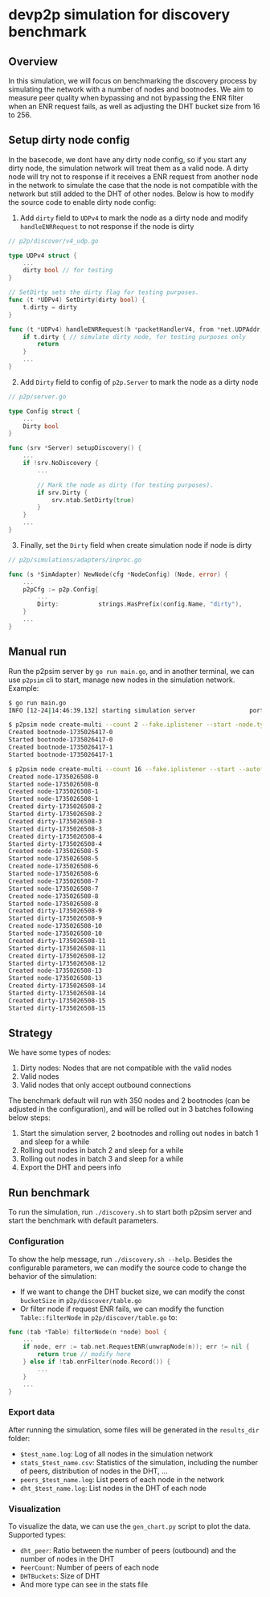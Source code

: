 # devp2p simulation for discovery benchmark

## Overview

In this simulation, we will focus on benchmarking the discovery process by simulating the network with a number of nodes and bootnodes. We aim to measure peer quality when bypassing and not bypassing the ENR filter when an ENR request fails, as well as adjusting the DHT bucket size from 16 to 256.


## Setup dirty node config

In the basecode, we dont have any dirty node config, so if you start any dirty node, the simulation network will treat them as a valid node. A dirty node will try not to response if it receives a ENR request from another node in the network to simulate the case that the node is not compatible with the network but still added to the DHT of other nodes. Below is how to modify the source code to enable dirty node config:

1. Add `dirty` field to `UDPv4` to mark the node as a dirty node and modify `handleENRRequest` to not response if the node is dirty

```go
// p2p/discover/v4_udp.go

type UDPv4 struct {
    ...
	dirty bool // for testing
}

// SetDirty sets the dirty flag for testing purposes.
func (t *UDPv4) SetDirty(dirty bool) {
	t.dirty = dirty
}

func (t *UDPv4) handleENRRequest(h *packetHandlerV4, from *net.UDPAddr, fromID enode.ID, mac []byte) {
	if t.dirty { // simulate dirty node, for testing purposes only
		return
	}
	...
}
```

2. Add `Dirty` field to config of `p2p.Server` to mark the node as a dirty node

```go
// p2p/server.go

type Config struct {
    ...
	Dirty bool
}

func (srv *Server) setupDiscovery() {
    ...
    if !srv.NoDiscovery {
        ...

		// Mark the node as dirty (for testing purposes).
		if srv.Dirty {
			srv.ntab.SetDirty(true)
		}
    }
    ...
}
```

3. Finally, set the `Dirty` field when create simulation node if node is dirty 
```go
// p2p/simulations/adapters/inproc.go

func (s *SimAdapter) NewNode(cfg *NodeConfig) (Node, error) {
    ...
    p2pCfg := p2p.Config{
        ...
		Dirty:           strings.HasPrefix(config.Name, "dirty"),
	}
    ...
}
```

## Manual run

Run the p2psim server by `go run main.go`, and in another terminal, we can use `p2psim` cli to start, manage new nodes in the simulation network. Example:

``` bash
$ go run main.go
INFO [12-24|14:46:39.132] starting simulation server               port=8888
```

``` bash
$ p2psim node create-multi --count 2 --fake.iplistener --start -node.type bootnode --enable.enrfilter
Created bootnode-1735026417-0
Started bootnode-1735026417-0
Created bootnode-1735026417-1
Started bootnode-1735026417-1
```

``` bash
$ p2psim node create-multi --count 16 --fake.iplistener --start --autofill.bootnodes --dirty.rate 50 --enable.enrfilter
Created node-1735026508-0
Started node-1735026508-0
Created node-1735026508-1
Started node-1735026508-1
Created dirty-1735026508-2
Started dirty-1735026508-2
Created dirty-1735026508-3
Started dirty-1735026508-3
Created dirty-1735026508-4
Started dirty-1735026508-4
Created node-1735026508-5
Started node-1735026508-5
Created node-1735026508-6
Started node-1735026508-6
Created node-1735026508-7
Started node-1735026508-7
Created node-1735026508-8
Started node-1735026508-8
Created dirty-1735026508-9
Started dirty-1735026508-9
Created node-1735026508-10
Started node-1735026508-10
Created dirty-1735026508-11
Started dirty-1735026508-11
Created dirty-1735026508-12
Started dirty-1735026508-12
Created node-1735026508-13
Started node-1735026508-13
Created dirty-1735026508-14
Started dirty-1735026508-14
Created dirty-1735026508-15
Started dirty-1735026508-15
```

## Strategy

We have some types of nodes:
1. Dirty nodes: Nodes that are not compatible with the valid nodes
2. Valid nodes
3. Valid nodes that only accept outbound connections

The benchmark default will run with 350 nodes and 2 bootnodes (can be adjusted in the configuration), and will be rolled out in 3 batches following below steps:
1. Start the simulation server, 2 bootnodes and rolling out nodes in batch 1 and sleep for a while
2. Rolling out nodes in batch 2 and sleep for a while
3. Rolling out nodes in batch 3 and sleep for a while
4. Export the DHT and peers info

## Run benchmark

To run the simulation, run `./discovery.sh` to start both p2psim server and start the benchmark with default parameters.

### Configuration

To show the help message, run `./discovery.sh --help`. Besides the configurable parameters, we can modify the source code to change the behavior of the simulation:
- If we want to change the DHT bucket size, we can modify the const `bucketSize` in `p2p/discover/table.go`
- Or filter node if request ENR fails, we can modify the function `Table::filterNode` in `p2p/discover/table.go` to:

```go
func (tab *Table) filterNode(n *node) bool {
    ...
	if node, err := tab.net.RequestENR(unwrapNode(n)); err != nil {
		return true // modify here
	} else if !tab.enrFilter(node.Record()) {
        ...
	}
    ...
}
```

### Export data

After running the simulation, some files will be generated in the `results_dir` folder:
- `$test_name.log`: Log of all nodes in the simulation network
- `stats_$test_name.csv`: Statistics of the simulation, including the number of peers, distribution of nodes in the DHT, ...
- `peers_$test_name.log`: List peers of each node in the network
- `dht_$test_name.log`: List nodes in the DHT of each node

### Visualization

To visualize the data, we can use the `gen_chart.py` script to plot the data.
Supported types:
- `dht_peer`: Ratio between the number of peers (outbound) and the number of nodes in the DHT
- `PeerCount`: Number of peers of each node
- `DHTBuckets`: Size of DHT
- And more type can see in the stats file

